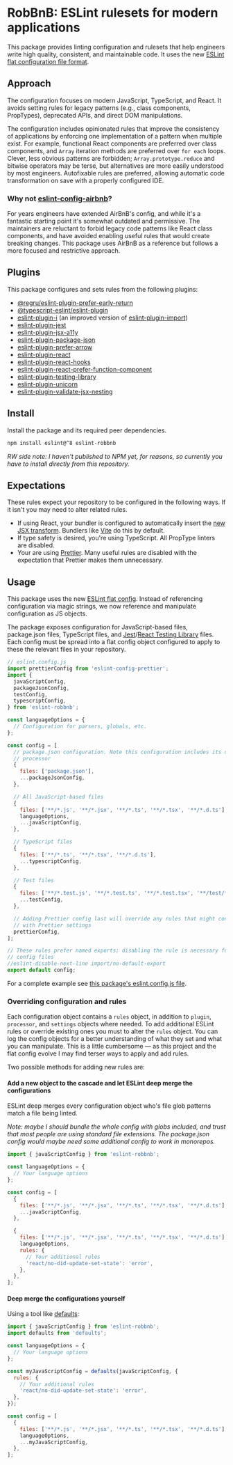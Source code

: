 # RobBnB: ESLint rulesets for modern applications

This package provides linting configuration and rulesets that help engineers write high quality, consistent, and maintainable code. It uses the new [ESLint flat configuration file format](https://eslint.org/docs/latest/use/configure/configuration-files-new).

## Approach

The configuration focuses on modern JavaScript, TypeScript, and React. It avoids setting rules for legacy patterns (e.g., class components, PropTypes), deprecated APIs, and direct DOM manipulations.

The configuration includes opinionated rules that improve the consistency of applications by enforcing one implementation of a pattern when multiple exist. For example, functional React components are preferred over class components, and `Array` iteration methods are preferred over `for each` loops. Clever, less obvious patterns are forbidden; `Array.prototype.reduce` and bitwise operators may be terse, but alternatives are more easily understood by most engineers. Autofixable rules are preferred, allowing automatic code transformation on save with a properly configured IDE.

### Why not [eslint-config-airbnb](https://github.com/airbnb/javascript/tree/master/packages/eslint-config-airbnb)?

For years engineers have extended AirBnB's config, and while it's a fantastic starting point it's somewhat outdated and permissive. The maintainers are reluctant to forbid legacy code patterns like React class components, and have avoided enabling useful rules that would create breaking changes. This package uses AirBnB as a reference but follows a more focused and restrictive approach.

## Plugins

This package configures and sets rules from the following plugins:

- [@regru/eslint-plugin-prefer-early-return](https://github.com/regru/eslint-plugin-prefer-early-return)
- [@typescript-eslint/eslint-plugin](https://github.com/typescript-eslint/typescript-eslint)
- [eslint-plugin-i](https://github.com/un-es/eslint-plugin-i) (an improved version of [eslint-plugin-import](https://github.com/import-js/eslint-plugin-import))
- [eslint-plugin-jest](https://github.com/jest-community/eslint-plugin-jest)
- [eslint-plugin-jsx-a11y](https://github.com/jsx-eslint/eslint-plugin-jsx-a11y)
- [eslint-plugin-package-json](https://github.com/zetlen/eslint-plugin-package-json)
- [eslint-plugin-prefer-arrow](https://github.com/TristonJ/eslint-plugin-prefer-arrow)
- [eslint-plugin-react](https://github.com/jsx-eslint/eslint-plugin-react)
- [eslint-plugin-react-hooks](https://www.npmjs.com/package/eslint-plugin-react-hooks)
- [eslint-plugin-react-prefer-function-component](https://github.com/tatethurston/eslint-plugin-react-prefer-function-component)
- [eslint-plugin-testing-library](https://github.com/testing-library/eslint-plugin-testing-library)
- [eslint-plugin-unicorn](https://github.com/sindresorhus/eslint-plugin-unicorn)
- [eslint-plugin-validate-jsx-nesting](https://github.com/MananTank/eslint-plugin-validate-jsx-nesting)

## Install

Install the package and its required peer dependencies.

```sh
npm install eslint@^8 eslint-robbnb
```

_RW side note: I haven't published to NPM yet, for reasons, so currently you have to install directly from this repository._

## Expectations

These rules expect your repository to be configured in the following ways. If it isn't you may need to alter related rules.

- If using React, your bundler is configured to automatically insert the [new JSX transform](https://legacy.reactjs.org/blog/2020/09/22/introducing-the-new-jsx-transform.html). Bundlers like [Vite](https://vitejs.dev/) do this by default.
- If type safety is desired, you're using TypeScript. All PropType linters are disabled.
- Your are using [Prettier](https://prettier.io/). Many useful rules are disabled with the expectation that Prettier makes them unnecessary.

## Usage

This package uses the new [ESLint flat config](https://eslint.org/docs/latest/use/configure/configuration-files-new). Instead of referencing configuration via magic strings, we now reference and manipulate configuration as JS objects.

The package exposes configuration for JavaScript-based files, package.json files, TypeScript files, and [Jest](https://jestjs.io/)/[React Testing Library](https://testing-library.com/docs/react-testing-library/intro/) files. Each config must be spread into a flat config object configured to apply to these the relevant files in your repository.

```js
// eslint.config.js
import prettierConfig from 'eslint-config-prettier';
import {
  javaScriptConfig,
  packageJsonConfig,
  testConfig,
  typescriptConfig,
} from 'eslint-robbnb';

const languageOptions = {
  // Configuration for parsers, globals, etc.
};

const config = [
  // package.json configuration. Note this configuration includes its own
  // processor
  {
    files: ['package.json'],
    ...packageJsonConfig,
  },

  // All JavaScript-based files
  {
    files: ['**/*.js', '**/*.jsx', '**/*.ts', '**/*.tsx', '**/*.d.ts'],
    languageOptions,
    ...javaScriptConfig,
  },

  // TypeScript files
  {
    files: ['**/*.ts', '**/*.tsx', '**/*.d.ts'],
    ...typescriptConfig,
  },

  // Test files
  {
    files: ['**/*.test.js', '**/*.test.ts', '**/*.test.tsx', '**/test/**'],
    ...testConfig,
  },

  // Adding Prettier config last will override any rules that might conflict
  // with Prettier settings
  prettierConfig,
];

// These rules prefer named exports; disabling the rule is necessary for some
// config files
//eslint-disable-next-line import/no-default-export
export default config;
```

For a complete example see [this package's eslint.config.js file](https://github.com/robwierzbowski/eslint-robBnB/blob/main/eslint.config.js).

### Overriding configuration and rules

Each configuration object contains a `rules` object, in addition to `plugin`, `processor`, and `settings` objects where needed. To add additional ESLint rules or override existing ones you must to alter the `rules` object. You can log the config objects for a better understanding of what they set and what you can manipulate. This is a little cumbersome — as this project and the flat config evolve I may find terser ways to apply and add rules.

Two possible methods for adding new rules are:

#### Add a new object to the cascade and let ESLint deep merge the configurations

ESLint deep merges every configuration object who's file glob patterns match a file being linted.

_Note: maybe I should bundle the whole config with globs included, and trust that most people are using standard file extensions. The package.json config would maybe need some additional config to work in monorepos._

```js
import { javaScriptConfig } from 'eslint-robbnb';

const languageOptions = {
  // Your language options
};

const config = [
  {
    files: ['**/*.js', '**/*.jsx', '**/*.ts', '**/*.tsx', '**/*.d.ts'],
    ...javaScriptConfig,
  },

  {
    files: ['**/*.js', '**/*.jsx', '**/*.ts', '**/*.tsx', '**/*.d.ts'],
    languageOptions,
    rules: {
      // Your additional rules
      'react/no-did-update-set-state': 'error',
    },
  },
];
```

#### Deep merge the configurations yourself

Using a tool like [defaults](https://github.com/sindresorhus/node-defaults):

```js
import { javaScriptConfig } from 'eslint-robbnb';
import defaults from 'defaults';

const languageOptions = {
  // Your language options
};

const myJavaScriptConfig = defaults(javaScriptConfig, {
  rules: {
    // Your additional rules
    'react/no-did-update-set-state': 'error',
  },
});

const config = [
  {
    files: ['**/*.js', '**/*.jsx', '**/*.ts', '**/*.tsx', '**/*.d.ts'],
    languageOptions,
    ...myJavaScriptConfig,
  },
];
```
